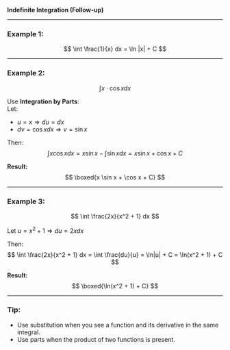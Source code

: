 **Indefinite Integration (Follow-up)**  

---

### Example 1:  
$$
\int \frac{1}{x} dx = \ln |x| + C
$$  

---

### Example 2:  
$$
\int x \cdot \cos x dx
$$  

Use **Integration by Parts**:  
Let:  
- $u = x \Rightarrow du = dx$  
- $dv = \cos x dx \Rightarrow v = \sin x$  

Then:  
$$
\int x \cos x dx = x \sin x - \int \sin x dx = x \sin x + \cos x + C
$$  

**Result:**  
$$
\boxed{x \sin x + \cos x + C}
$$  

---

### Example 3:  
$$
\int \frac{2x}{x^2 + 1} dx
$$  

Let $u = x^2 + 1 \Rightarrow du = 2x dx$  

Then:  
$$
\int \frac{2x}{x^2 + 1} dx = \int \frac{du}{u} = \ln|u| + C = \ln(x^2 + 1) + C
$$  

**Result:**  
$$
\boxed{\ln(x^2 + 1) + C}
$$  

---

### Tip:  
- Use substitution when you see a function and its derivative in the same integral.  
- Use parts when the product of two functions is present.
